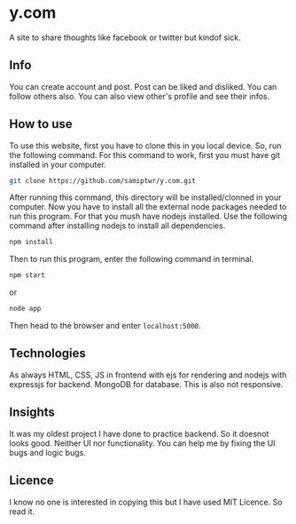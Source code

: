 # y.com
A site to share thoughts like facebook or twitter but kindof sick.

## Info
You can create account and post. Post can be liked and disliked. You can follow others also. You can also view other's profile and see their infos.

## How to use
To use this website, first you have to clone this in you local device. So, run the following command. For this command to work, first you must have git installed in your computer.
```bash
git clone https://github.com/samiptwr/y.com.git
```

After running this command, this directory will be installed/clonned in your computer. Now you have to install all the external node packages needed to run this program. For that you mush have nodejs installed. Use the following command after installing nodejs to install all dependencies.
```bash
npm install
```
Then to run this program, enter the following command in terminal.
```bash
npm start
```
or
```bash
node app
```

Then head to the browser and enter ``` localhost:5000 ```.

## Technologies
As always HTML, CSS, JS in frontend with ejs for rendering and nodejs with expressjs for backend. MongoDB for database. This is also not responsive.

## Insights
It was my oldest project I have done to practice backend. So it doesnot looks good. Neither UI nor functionality. You can help me by fixing the UI bugs and logic bugs.

## Licence
I know no one is interested in copying this but I have used MIT Licence. So read it.
